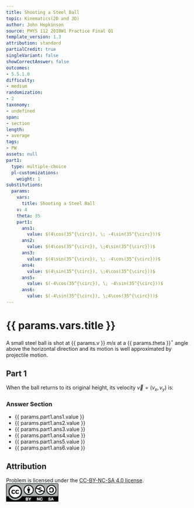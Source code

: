 ```yaml
---
title: Shooting a Steel Ball
topic: Kinematics(2D and 3D)
author: John Hopkinson
source: PHYS 112 2018W1 Practice Final Q1
template_version: 1.3
attribution: standard
partialCredit: true
singleVariant: false
showCorrectAnswer: false
outcomes:
- 5.5.1.0
difficulty:
- medium
randomization:
- 2
taxonomy:
- undefined
span:
- section
length:
- average
tags:
- PW
assets: null
part1:
  type: multiple-choice
  pl-customizations:
    weight: 1
substitutions:
  params:
    vars:
      title: Shooting a Steel Ball
    v: 4
    theta: 35
    part1:
      ans1:
        value: $(4\cos(35^{\circ}), \; -4\sin(35^{\circ}))$
      ans2:
        value: $(4\cos(35^{\circ}), \;4\sin(35^{\circ}))$
      ans3:
        value: $(4\sin(35^{\circ}), \; -4\cos(35^{\circ}))$
      ans4:
        value: $(4\sin(35^{\circ}), \;4\cos(35^{\circ}))$
      ans5:
        value: $(-4\cos(35^{\circ}), \; -4\sin(35^{\circ}))$
      ans6:
        value: $(-4\sin(35^{\circ}), \;4\cos(35^{\circ}))$
---
```

# {{ params.vars.title }}
A small steel ball is shot at {{ params.v }} $m/s$ at a {{ params.theta }}$^{\circ}$ angle above the horizontal direction and its motion is well approximated by projectile motion.

## Part 1

When the ball returns to its original height, its velocity $\overrightarrow{v} = (v_x, v_y)$ is:

### Answer Section

- {{ params.part1.ans1.value }}
- {{ params.part1.ans2.value }}
- {{ params.part1.ans3.value }}
- {{ params.part1.ans4.value }}
- {{ params.part1.ans5.value }}
- {{ params.part1.ans6.value }}

## Attribution

Problem is licensed under the [CC-BY-NC-SA 4.0 license](https://creativecommons.org/licenses/by-nc-sa/4.0/).<br> ![The Creative Commons 4.0 license requiring attribution-BY, non-commercial-NC, and share-alike-SA license.](https://raw.githubusercontent.com/firasm/bits/master/by-nc-sa.png)